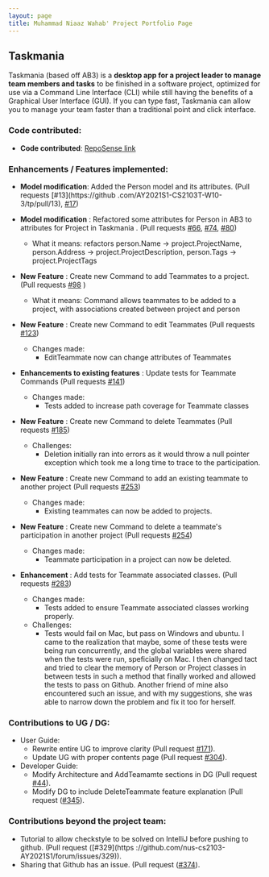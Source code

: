 ```yaml
---
layout: page
title: Muhammad Niaaz Wahab' Project Portfolio Page
---
```


## Taskmania

Taskmania (based off AB3) is a **desktop app for a project leader to manage team members and tasks** to be finished in a
 software project, optimized for use via a Command Line Interface (CLI) while still having the benefits of a 
 Graphical User Interface (GUI). If you can type fast, Taskmania can allow you to manage your team faster than 
 a traditional point and click interface.
 
### Code contributed:

* **Code contributed**: [RepoSense link](https://nus-cs2103-ay2021s1.github.io/tp-dashboard/#breakdown=true&search=geniaaz&sort=groupTitle&sortWithin=title&since=2020-08-14&timeframe=commit&mergegroup=&groupSelect=groupByRepos&checkedFileTypes=docs~functional-code~test-code~other)

### Enhancements / Features implemented:
* **Model modification**: Added the Person model and its attributes. (Pull requests [\#13](https://github
.com/AY2021S1-CS2103T-W10-3/tp/pull/13), [\#17](https://github.com/AY2021S1-CS2103T-W10-3/tp/pull/17))

* **Model modification** : Refactored some attributes for Person in AB3 to attributes for Project in Taskmania
. (Pull requests [\#66](https://github.com/AY2021S1-CS2103T-W10-3/tp/pull/66), [\#74](https://github.com/AY2021S1-CS2103T-W10-3/tp/pull/66), [\#80](https://github.com/AY2021S1-CS2103T-W10-3/tp/pull/80))
  * What it means: refactors person.Name -> project.ProjectName, person.Address -> project.ProjectDescription, person.Tags -> project.ProjectTags

* **New Feature** : Create new Command to add Teammates to a project. (Pull requests [\#98](https://github.com/AY2021S1-CS2103T-W10-3/tp/pull/98) )
  * What it means: Command allows teammates to be added to a project, with associations created between project and
   person
    
* **New Feature** : Create new Command to edit Teammates  (Pull requests [\#123](https://github.com/AY2021S1-CS2103T-W10-3/tp/pull/123))
  * Changes made: 
    * EditTeammate now can change attributes of Teammates

* **Enhancements to existing features** : Update tests for Teammate Commands (Pull requests [\#141](https://github.com/AY2021S1-CS2103T-W10-3/tp/pull/123))
  * Changes made: 
    * Tests added to increase path coverage for Teammate classes

* **New Feature** : Create new Command to delete Teammates  (Pull requests [\#185](https://github.com/AY2021S1-CS2103T-W10-3/tp/pull/185))
  * Challenges:
    * Deletion initially ran into errors as it would throw a null pointer exception which took me a long time to
     trace to the participation. 
    
* **New Feature** : Create new Command to add an existing teammate to another project  (Pull requests
 [\#253](https://github.com/AY2021S1-CS2103T-W10-3/tp/pull/253))
  * Changes made: 
    * Existing teammates can now be added to projects.
    
* **New Feature** : Create new Command to delete a teammate's participation in another project (Pull requests
 [\#254](https://github.com/AY2021S1-CS2103T-W10-3/tp/pull/254))
  * Changes made: 
    * Teammate participation in a project can now be deleted.
    
* **Enhancement** : Add tests for Teammate associated classes. (Pull requests [\#283](https://github.com/AY2021S1-CS2103T-W10-3/tp/pull/283))
  * Changes made:
    * Tests added to ensure Teammate associated classes working properly.
  * Challenges:
    * Tests would fail on Mac, but pass on Windows and ubuntu. I came to the realization that maybe, some of these
     tests were being run concurrently, and the global variables were shared when the tests were run, speficially on Mac. I
        then changed tact and tried to clear the memory of Person or Project classes in between tests in such a
         method that finally worked and allowed the tests to pass on Github. Another friend of mine also encountered such
          an issue, and with my suggestions, she was able to narrow
           down the problem and fix it too for herself. 

### Contributions to UG / DG:
  * User Guide:
    * Rewrite entire UG to improve clarity (Pull request [\#171](https://github.com/AY2021S1-CS2103T-W10-3/tp/pull/171)).
    * Update UG with proper contents page (Pull request [\#304](https://github.com/AY2021S1-CS2103T-W10-3/tp/pull/304)).
  * Developer Guide:
    * Modify Architecture and AddTeamamte sections in DG (Pull request [\#44](https://github.com/AY2021S1-CS2103T-W10-3/tp/pull/278)).
    * Modify DG to include DeleteTeammate feature explanation (Pull request ([\#345](https://github.com/AY2021S1-CS2103T-W10-3/tp/pull/345)).
        
### Contributions beyond the project team:
 * Tutorial to allow checkstyle to be solved on IntelliJ before pushing to github. (Pull request ([\#329](https
 ://github.com/nus-cs2103-AY2021S1/forum/issues/329)).
 * Sharing that Github has an issue. (Pull request ([\#374](https://github.com/nus-cs2103-AY2021S1/forum/issues/374)).
